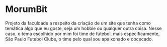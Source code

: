# MorumBit
Projeto da faculdade a respeito da criação de um site que tenha como temática algo que eu goste, seja um hobbie ou qualquer outra coisa. Nesse caso, o tema escolhido por mim foi time de futebol, mais especificamente, São Paulo Futebol Clube, o time pelo qual sou apaixonado e obcecado.
